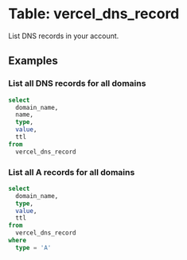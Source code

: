 # Table: vercel_dns_record

List DNS records in your account.

## Examples

### List all DNS records for all domains

```sql
select
  domain_name,
  name,
  type,
  value,
  ttl
from
  vercel_dns_record
```

### List all A records for all domains

```sql
select
  domain_name,
  type,
  value,
  ttl
from
  vercel_dns_record
where
  type = 'A'
```

